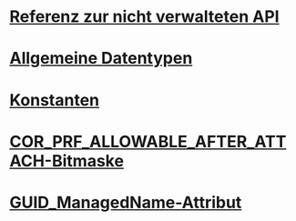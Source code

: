 # [Referenz zur nicht verwalteten API](index.md)
# [Allgemeine Datentypen](common-data-types-unmanaged-api-reference.md)
# [Konstanten](constants-unmanaged-api-reference.md)
# [COR_PRF_ALLOWABLE_AFTER_ATTACH-Bitmaske](cor-prf-allowable-after-attach-bitmask.md)
# [GUID_ManagedName-Attribut](guid-managedname-attribute.md)
